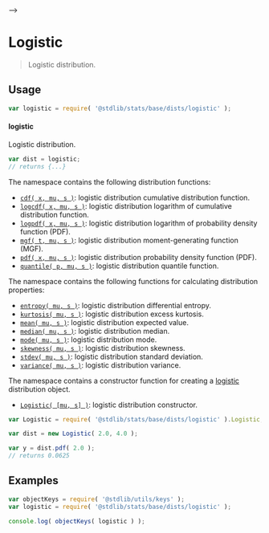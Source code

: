     

-->

# Logistic

> Logistic distribution.

<section class="usage">

## Usage

```javascript
var logistic = require( '@stdlib/stats/base/dists/logistic' );
```

#### logistic

Logistic distribution.

```javascript
var dist = logistic;
// returns {...}
```

The namespace contains the following distribution functions:

<!-- <toc pattern="*+(cdf|pdf|mgf|quantile)*"> -->

<div class="namespace-toc">

-   <span class="signature">[`cdf( x, mu, s )`][@stdlib/stats/base/dists/logistic/cdf]</span><span class="delimiter">: </span><span class="description">logistic distribution cumulative distribution function.</span>
-   <span class="signature">[`logcdf( x, mu, s )`][@stdlib/stats/base/dists/logistic/logcdf]</span><span class="delimiter">: </span><span class="description">logistic distribution logarithm of cumulative distribution function.</span>
-   <span class="signature">[`logpdf( x, mu, s )`][@stdlib/stats/base/dists/logistic/logpdf]</span><span class="delimiter">: </span><span class="description">logistic distribution logarithm of probability density function (PDF).</span>
-   <span class="signature">[`mgf( t, mu, s )`][@stdlib/stats/base/dists/logistic/mgf]</span><span class="delimiter">: </span><span class="description">logistic distribution moment-generating function (MGF).</span>
-   <span class="signature">[`pdf( x, mu, s )`][@stdlib/stats/base/dists/logistic/pdf]</span><span class="delimiter">: </span><span class="description">logistic distribution probability density function (PDF).</span>
-   <span class="signature">[`quantile( p, mu, s )`][@stdlib/stats/base/dists/logistic/quantile]</span><span class="delimiter">: </span><span class="description">logistic distribution quantile function.</span>

</div>

<!-- </toc> -->

The namespace contains the following functions for calculating distribution properties:

<!-- <toc pattern="*+(entropy|kurtosis|mean|median|mode|skewness|stdev|variance)*"> -->

<div class="namespace-toc">

-   <span class="signature">[`entropy( mu, s )`][@stdlib/stats/base/dists/logistic/entropy]</span><span class="delimiter">: </span><span class="description">logistic distribution differential entropy.</span>
-   <span class="signature">[`kurtosis( mu, s )`][@stdlib/stats/base/dists/logistic/kurtosis]</span><span class="delimiter">: </span><span class="description">logistic distribution excess kurtosis.</span>
-   <span class="signature">[`mean( mu, s )`][@stdlib/stats/base/dists/logistic/mean]</span><span class="delimiter">: </span><span class="description">logistic distribution expected value.</span>
-   <span class="signature">[`median( mu, s )`][@stdlib/stats/base/dists/logistic/median]</span><span class="delimiter">: </span><span class="description">logistic distribution median.</span>
-   <span class="signature">[`mode( mu, s )`][@stdlib/stats/base/dists/logistic/mode]</span><span class="delimiter">: </span><span class="description">logistic distribution mode.</span>
-   <span class="signature">[`skewness( mu, s )`][@stdlib/stats/base/dists/logistic/skewness]</span><span class="delimiter">: </span><span class="description">logistic distribution skewness.</span>
-   <span class="signature">[`stdev( mu, s )`][@stdlib/stats/base/dists/logistic/stdev]</span><span class="delimiter">: </span><span class="description">logistic distribution standard deviation.</span>
-   <span class="signature">[`variance( mu, s )`][@stdlib/stats/base/dists/logistic/variance]</span><span class="delimiter">: </span><span class="description">logistic distribution variance.</span>

</div>

<!-- </toc> -->

The namespace contains a constructor function for creating a [logistic][logistic-distribution] distribution object.

<!-- <toc pattern="*ctor*"> -->

<div class="namespace-toc">

-   <span class="signature">[`Logistic( [mu, s] )`][@stdlib/stats/base/dists/logistic/ctor]</span><span class="delimiter">: </span><span class="description">logistic distribution constructor.</span>

</div>

<!-- </toc> -->

```javascript
var Logistic = require( '@stdlib/stats/base/dists/logistic' ).Logistic;

var dist = new Logistic( 2.0, 4.0 );

var y = dist.pdf( 2.0 );
// returns 0.0625
```

</section>

<!-- /.usage -->

<section class="examples">

## Examples

<!-- TODO: better examples -->

<!-- eslint no-undef: "error" -->

```javascript
var objectKeys = require( '@stdlib/utils/keys' );
var logistic = require( '@stdlib/stats/base/dists/logistic' );

console.log( objectKeys( logistic ) );
```

</section>

<!-- /.examples -->

<!-- Section for related `stdlib` packages. Do not manually edit this section, as it is automatically populated. -->

<section class="related">

</section>

<!-- /.related -->

<!-- Section for all links. Make sure to keep an empty line after the `section` element and another before the `/section` close. -->

<section class="links">

[logistic-distribution]: https://en.wikipedia.org/wiki/Logistic_distribution

<!-- <toc-links> -->

[@stdlib/stats/base/dists/logistic/ctor]: https://github.com/Rejoan-Sardar/Big-Project-with-stdlib/tree/main/lib/node_modules/%40stdlib/stats/base/dists/logistic/ctor

[@stdlib/stats/base/dists/logistic/entropy]: https://github.com/Rejoan-Sardar/Big-Project-with-stdlib/tree/main/lib/node_modules/%40stdlib/stats/base/dists/logistic/entropy

[@stdlib/stats/base/dists/logistic/kurtosis]: https://github.com/Rejoan-Sardar/Big-Project-with-stdlib/tree/main/lib/node_modules/%40stdlib/stats/base/dists/logistic/kurtosis

[@stdlib/stats/base/dists/logistic/mean]: https://github.com/Rejoan-Sardar/Big-Project-with-stdlib/tree/main/lib/node_modules/%40stdlib/stats/base/dists/logistic/mean

[@stdlib/stats/base/dists/logistic/median]: https://github.com/Rejoan-Sardar/Big-Project-with-stdlib/tree/main/lib/node_modules/%40stdlib/stats/base/dists/logistic/median

[@stdlib/stats/base/dists/logistic/mode]: https://github.com/Rejoan-Sardar/Big-Project-with-stdlib/tree/main/lib/node_modules/%40stdlib/stats/base/dists/logistic/mode

[@stdlib/stats/base/dists/logistic/skewness]: https://github.com/Rejoan-Sardar/Big-Project-with-stdlib/tree/main/lib/node_modules/%40stdlib/stats/base/dists/logistic/skewness

[@stdlib/stats/base/dists/logistic/stdev]: https://github.com/Rejoan-Sardar/Big-Project-with-stdlib/tree/main/lib/node_modules/%40stdlib/stats/base/dists/logistic/stdev

[@stdlib/stats/base/dists/logistic/variance]: https://github.com/Rejoan-Sardar/Big-Project-with-stdlib/tree/main/lib/node_modules/%40stdlib/stats/base/dists/logistic/variance

[@stdlib/stats/base/dists/logistic/cdf]: https://github.com/Rejoan-Sardar/Big-Project-with-stdlib/tree/main/lib/node_modules/%40stdlib/stats/base/dists/logistic/cdf

[@stdlib/stats/base/dists/logistic/logcdf]: https://github.com/Rejoan-Sardar/Big-Project-with-stdlib/tree/main/lib/node_modules/%40stdlib/stats/base/dists/logistic/logcdf

[@stdlib/stats/base/dists/logistic/logpdf]: https://github.com/Rejoan-Sardar/Big-Project-with-stdlib/tree/main/lib/node_modules/%40stdlib/stats/base/dists/logistic/logpdf

[@stdlib/stats/base/dists/logistic/mgf]: https://github.com/Rejoan-Sardar/Big-Project-with-stdlib/tree/main/lib/node_modules/%40stdlib/stats/base/dists/logistic/mgf

[@stdlib/stats/base/dists/logistic/pdf]: https://github.com/Rejoan-Sardar/Big-Project-with-stdlib/tree/main/lib/node_modules/%40stdlib/stats/base/dists/logistic/pdf

[@stdlib/stats/base/dists/logistic/quantile]: https://github.com/Rejoan-Sardar/Big-Project-with-stdlib/tree/main/lib/node_modules/%40stdlib/stats/base/dists/logistic/quantile

<!-- </toc-links> -->

</section>

<!-- /.links -->
